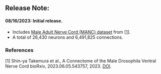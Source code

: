 ## Release Note:

#### 08/16/2023: Initial release.
- Includes [Male Adult Nerve Cord (MANC) dataset](https://www.janelia.org/project-team/flyem/manc-connectome) from [[1]](#ref-1).
- A total of 26,430 neurons and 6,491,825 connections.

### References

[1] <a name="ref-1"></a> Shin-ya Takemura et al., A Connectome of the Male Drosophila Ventral Nerve Cord
bioRxiv, 2023.06.05.543757, 2023. [DOI](https://doi.org/10.1101/2023.06.05.543757).
